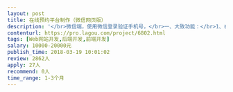 ```yaml
---                
layout: post       
title: 在线预约平台制作（微信网页版）           
description: '</br>微信端，使用微信登录验证手机号，</br>一、大致功能：</br>1、在线预约专家(需要支付，提现到微信钱包)；</br>2、在线讨论(文类似问答)；</br>3、在线课程（平台发布视频文章）；</br>4、新闻（平台发布图文视频）；</br>5、我的（消息，资料，申请成为专家，收藏，发布内容等）。</br></br>二、具体细节可查看产品原型</br>https://uvse7f.axshare.com/#c=2</br></br>三、工期要求：4月20日测试，5月1日必须上线。</br>四、补充说明：ui已经制作好，为保证工期，价格和功能可谈</br>'     
contenturl: https://pro.lagou.com/project/6802.html      
tags: [Web网站开发,后端开发,前端开发]            
salary: 10000-20000元          
publish_time: 2018-03-19 10:01:02         
review: 2862人                   
apply: 27人                   
recommend: 0人                   
time_range: 1-3个月              
---                 
```

